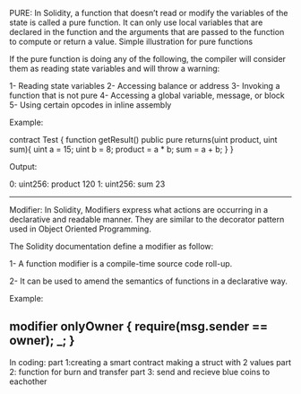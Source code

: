 PURE:
In Solidity, a function that doesn’t read or modify the variables of the state is called a
 pure function. It can only use local variables that are declared in the function and the
 arguments that are passed to
 the function to compute or return a value. 
Simple illustration for pure functions


If the pure function is doing any of the following, the compiler will consider them
 as reading state variables and will throw a warning:

   1- Reading state variables
   2- Accessing balance or address
   3- Invoking a function that is not pure
   4- Accessing a global variable, message, or block
   5- Using certain opcodes in inline assembly


Example:

contract Test {
   function getResult() public pure returns(uint product, uint sum){
      uint a = 15; 
      uint b = 8;
      product = a * b;
      sum = a + b; 
   }
}


Output:

0: uint256: product 120
1: uint256: sum 23


-------------------------------------------------------------
Modifier:
In Solidity, Modifiers express what actions are occurring in 
a declarative and readable manner. They are similar to the decorator 
pattern used in Object Oriented Programming.

The Solidity documentation define a modifier as follow:

   1- A function modifier is a compile-time source code roll-up.

   2- It can be used to amend the semantics of functions in a declarative way.

Example:

modifier onlyOwner {
    require(msg.sender == owner);
    _;
}
------------------------------------------------------------
In coding:
part 1:creating a smart contract
making a struct with 2 values
part 2:
function for burn and transfer
part 3:
send and recieve blue coins to eachother
